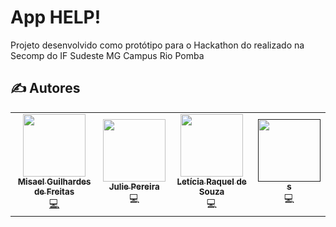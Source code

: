 # App HELP!

Projeto desenvolvido como protótipo para o Hackathon do realizado na Secomp do IF Sudeste MG Campus Rio Pomba

## ✍ Autores

<table>
  <tr>
    <td align="center"><a href="https://github.com/misaruto"><img src="https://avatars0.githubusercontent.com/u/40955371?v=4" width="100px;" alt=""/><br /><sub><b>Misael Guilhardes de Freitas</b></sub></a><br /><a href="https://github.com/01EmComp/ProjetoMaosDadas/commits?author=misaruto" title="Code">💻</a></td>
    <td align="center"><a href="https://github.com/juliespereira"><img src="https://avatars2.githubusercontent.com/u/55194579?s=400&u=107d35658a43e2a17765548447d732074f9a9911&v=4" width="100px;" alt=""/><br /><sub><b>Julie Pereira</b></sub></a><br />💻</a></td>

  <td align="center"><a href="https://www.instagram.com/josi.fernandes2/"><img src="https://instagram.fitp1-1.fna.fbcdn.net/v/t51.2885-19/s320x320/84349507_535111077113080_6050374675312148480_n.jpg?_nc_ht=instagram.fitp1-1.fna.fbcdn.net&_nc_ohc=WOfpEcgmitYAX9FPHWZ&oh=23498b1a91a7d5a2b3aadccb2e10286e&oe=5F885D85" width="100px;" alt=""/><br /><sub><b>Letícia Raquel de Souza</b></sub></a><br />💻</a></td>

<td align="center"><a href=""><img src="" width="100px;" alt=""/><br /><sub><b>s</b></sub></a><br />💻</a></td>

  </tr>
 
</table>

